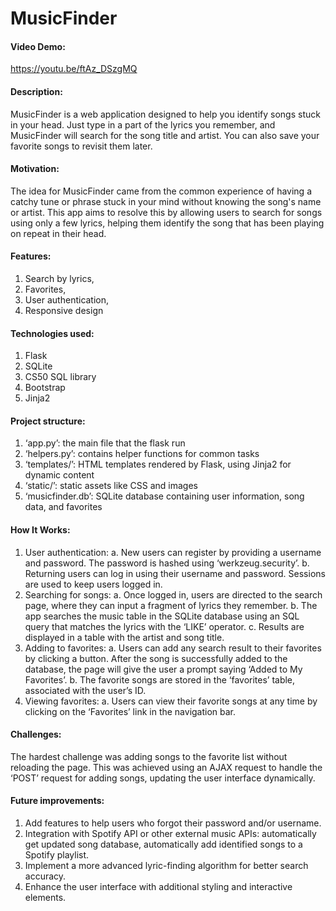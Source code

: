 # MusicFinder
#### Video Demo:
https://youtu.be/ftAz_DSzgMQ
#### Description:
MusicFinder is a web application designed to help you identify songs stuck in your head. Just type in a part of the lyrics you remember, and MusicFinder will search for the song title and artist. You can also save your favorite songs to revisit them later.

#### Motivation:
The idea for MusicFinder came from the common experience of having a catchy tune or phrase stuck in your mind without knowing the song's name or artist. This app aims to resolve this by allowing users to search for songs using only a few lyrics, helping them identify the song that has been playing on repeat in their head.

#### Features:
1. Search by lyrics,
2. Favorites,
3. User authentication,
4. Responsive design

#### Technologies used:
1. Flask
2. SQLite
3. CS50 SQL library
4. Bootstrap
5. Jinja2

#### Project structure:
1. ‘app.py’: the main file that the flask run
2. ‘helpers.py’: contains helper functions for common tasks
3. ‘templates/’: HTML templates rendered by Flask, using Jinja2 for dynamic content
4. ‘static/’: static assets like CSS and images
5. ‘musicfinder.db’: SQLite database containing user information, song data, and favorites

#### How It Works:
1. User authentication:
    a. New users can register by providing a username and password. The password is hashed using ‘werkzeug.security’.
    b. Returning users can log in using their username and password. Sessions are used to keep users logged in.
2. Searching for songs:
    a. Once logged in, users are directed to the search page, where they can input a fragment of lyrics they remember.
    b. The app searches the music table in the SQLite database using an SQL query that matches the lyrics with the ‘LIKE’ operator.
    c. Results are displayed in a table with the artist and song title.
3. Adding to favorites:
    a. Users can add any search result to their favorites by clicking a button. After the song is successfully added to the database, the page will give the user a prompt saying ‘Added to My Favorites’.
    b. The favorite songs are stored in the ‘favorites’ table, associated with the user’s ID.
4. Viewing favorites:
    a. Users can view their favorite songs at any time by clicking on the ‘Favorites’ link in the navigation bar.

#### Challenges:
The hardest challenge was adding songs to the favorite list without reloading the page. This was achieved using an AJAX request to handle the ‘POST’ request for adding songs, updating the user interface dynamically.

#### Future improvements:
1. Add features to help users who forgot their password and/or username.
2. Integration with Spotify API or other external music APIs: automatically get updated song database, automatically add identified songs to a Spotify playlist.
3. Implement a more advanced lyric-finding algorithm for better search accuracy.
4. Enhance the user interface with additional styling and interactive elements.
